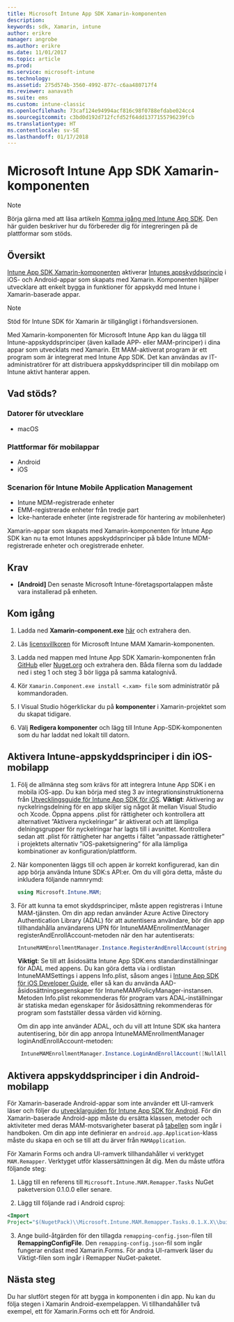```yaml
---
title: Microsoft Intune App SDK Xamarin-komponenten
description: 
keywords: sdk, Xamarin, intune
author: erikre
manager: angrobe
ms.author: erikre
ms.date: 11/01/2017
ms.topic: article
ms.prod: 
ms.service: microsoft-intune
ms.technology: 
ms.assetid: 275d574b-3560-4992-877c-c6aa480717f4
ms.reviewer: aanavath
ms.suite: ems
ms.custom: intune-classic
ms.openlocfilehash: 73caf124e94994acf816c98f0788efdabe024cc4
ms.sourcegitcommit: c3bd0d192d712fcfd52f64dd1377155796239fcb
ms.translationtype: HT
ms.contentlocale: sv-SE
ms.lasthandoff: 01/17/2018
---
```

# <a name="microsoft-intune-app-sdk-xamarin-component"></a>Microsoft Intune App SDK Xamarin-komponenten

> [!NOTE]
> Börja gärna med att läsa artikeln [Komma igång med Intune App SDK](app-sdk-get-started.md). Den här guiden beskriver hur du förbereder dig för integreringen på de plattformar som stöds.



## <a name="overview"></a>Översikt
[Intune App SDK Xamarin-komponenten](https://github.com/msintuneappsdk/intune-app-sdk-xamarin) aktiverar [Intunes appskyddsprincip](/intune-classic/deploy-use/protect-app-data-using-mobile-app-management-policies-with-microsoft-intune) i iOS- och Android-appar som skapats med Xamarin. Komponenten hjälper utvecklare att enkelt bygga in funktioner för appskydd med Intune i Xamarin-baserade appar.

> [!NOTE]
> Stöd för Intune SDK för Xamarin är tillgängligt i förhandsversionen. 

Med Xamarin-komponenten för Microsoft Intune App kan du lägga till Intune-appskyddsprinciper (även kallade APP- eller MAM-principer) i dina appar som utvecklats med Xamarin. Ett MAM-aktiverat program är ett program som är integrerat med Intune App SDK. Det kan användas av IT-administratörer för att distribuera appskyddsprinciper till din mobilapp om Intune aktivt hanterar appen.

## <a name="whats-supported"></a>Vad stöds?

### <a name="developer-machines"></a>Datorer för utvecklare
* macOS


### <a name="mobile-app-platforms"></a>Plattformar för mobilappar
* Android
* iOS


### <a name="intune-mobile-application-management-scenarios"></a>Scenarion för Intune Mobile Application Management

* Intune MDM-registrerade enheter
* EMM-registrerade enheter från tredje part
* Icke-hanterade enheter (inte registrerade för hantering av mobilenheter)

Xamarin-appar som skapats med Xamarin-komponenten för Intune App SDK kan nu ta emot Intunes appskyddsprinciper på både Intune MDM-registrerade enheter och oregistrerade enheter.

## <a name="prerequisites"></a>Krav

* **[Android]** Den senaste Microsoft Intune-företagsportalappen måste vara installerad på enheten.

## <a name="get-started"></a>Kom igång

1.  Ladda ned **Xamarin-component.exe** [här](https://components.xamarin.com/submit/xpkg) och extrahera den.

2. Läs [licensvillkoren](https://components.xamarin.com/license/microsoft.intune.mam) för Microsoft Intune MAM Xamarin-komponenten.

3.  Ladda ned mappen med Intune App SDK Xamarin-komponenten från [GitHub](https://github.com/msintuneappsdk/intune-app-sdk-xamarin) eller [Nuget.org](https://www.nuget.org/profiles/msintuneappsdk) och extrahera den. Båda filerna som du laddade ned i steg 1 och steg 3 bör ligga på samma katalognivå.

4.  Kör `Xamarin.Component.exe install <.xam> file` som administratör på kommandoraden.

5.  I Visual Studio högerklickar du på **komponenter** i Xamarin-projektet som du skapat tidigare.

6.  Välj **Redigera komponenter** och lägg till Intune App-SDK-komponenten som du har laddat ned lokalt till datorn.



## <a name="enabling-intune-app-protection-polices-in-your-ios-mobile-app"></a>Aktivera Intune-appskyddsprinciper i din iOS-mobilapp
1.  Följ de allmänna steg som krävs för att integrera Intune App SDK i en mobila iOS-app. Du kan börja med steg 3 av integrationsinstruktionerna från [Utvecklingsguide för Intune App SDK för iOS](app-sdk-ios.md#build-the-sdk-into-your-mobile-app).
    **Viktigt**: Aktivering av nyckelringsdelning för en app skiljer sig något åt mellan Visual Studio och Xcode. Öppna appens .plist för rättigheter och kontrollera att alternativet ”Aktivera nyckelringar” är aktiverat och att lämpliga delningsgrupper för nyckelringar har lagts till i avsnittet. Kontrollera sedan att .plist för rättigheter har angetts i fältet ”anpassade rättigheter” i projektets alternativ ”iOS-paketsignering” för alla lämpliga kombinationer av konfiguration/plattform.
2.  När komponenten läggs till och appen är korrekt konfigurerad, kan din app börja använda Intune SDK:s API:er. Om du vill göra detta, måste du inkludera följande namnrymd:

      ```csharp
      using Microsoft.Intune.MAM;
      ```
3.    För att kunna ta emot skyddsprinciper, måste appen registreras i Intune MAM-tjänsten. Om din app redan använder Azure Active Directory Authentication Library (ADAL) för att autentisera användare, bör din app tillhandahålla användarens UPN för IntuneMAMEnrollmentManager registerAndEnrollAccount-metoden när den har autentiserats:
      ```csharp
      IntuneMAMEnrollmentManager.Instance.RegisterAndEnrollAccount(string identity);
      ```
      **Viktigt**: Se till att åsidosätta Intune App SDK:ens standardinställningar för ADAL med appens. Du kan göra detta via i ordlistan IntuneMAMSettings i appens Info.plist, såsom anges i [Intune App SDK för iOS Developer Guide](app-sdk-ios.md#configure-settings-for-the-intune-app-sdk), eller så kan du använda AAD-åsidosättningsegenskaper för IntuneMAMPolicyManager-instansen. Metoden Info.plist rekommenderas för program vars ADAL-inställningar är statiska medan egenskaper för åsidosättning rekommenderas för program som fastställer dessa värden vid körning. 
      
      Om din app inte använder ADAL, och du vill att Intune SDK ska hantera autentisering, bör din app anropa IntuneMAMEnrollmentManager loginAndEnrollAccount-metoden:
      ```csharp
       IntuneMAMEnrollmentManager.Instance.LoginAndEnrollAccount([NullAllowed] string identity);
      ```

## <a name="enabling-app-protection-policies-in-your-android-mobile-app"></a>Aktivera appskyddsprinciper i din Android-mobilapp
För Xamarin-baserade Android-appar som inte använder ett UI-ramverk läser och följer du [utvecklarguiden för Intune App SDK för Android](app-sdk-android.md). För din Xamarin-baserade Android-app måste du ersätta klassen, metoder och aktiviteter med deras MAM-motsvarigheter baserat på [tabellen](app-sdk-android.md#replace-classes-methods-and-activities-with-their-mam-equivalent) som ingår i handboken. Om din app inte definierar en `android.app.Application`-klass måste du skapa en och se till att du ärver från `MAMApplication`.

För Xamarin Forms och andra UI-ramverk tillhandahåller vi verktyget `MAM.Remapper`. Verktyget utför klassersättningen åt dig. Men du måste utföra följande steg:

1.  Lägg till en referens till `Microsoft.Intune.MAM.Remapper.Tasks` NuGet paketversion 0.1.0.0 eller senare.

2.  Lägg till följande rad i Android csproj:
  ```xml
  <Import
  Project="$(NugetPack)\\Microsoft.Intune.MAM.Remapper.Tasks.0.1.X.X\\build\\MonoAndroid10\\Microsoft.Intune.MAM.Remapper.targets" />
  ```

3.  Ange build-åtgärden för den tillagda `remapping-config.json`-filen till **RemappingConfigFile**. Den `remapping-config.json`-fil som ingår fungerar endast med Xamarin.Forms. För andra UI-ramverk läser du Viktigt-filen som ingår i Remapper NuGet-paketet.

## <a name="next-steps"></a>Nästa steg

Du har slutfört stegen för att bygga in komponenten i din app. Nu kan du följa stegen i Xamarin Android-exempelappen. Vi tillhandahåller två exempel, ett för Xamarin.Forms och ett för Android.
